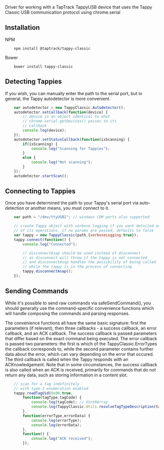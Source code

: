 Driver for working with a TapTrack TappyUSB device that uses the Tappy Classic USB communication protocol
using chrome.serial

## Installation
NPM
```
    npm install @taptrack/tappy-classic
```

Bower
```
    bower install tappy-classic
```

## Detecting Tappies
If you wish, you can manually enter the path to the serial port, but in general, the Tappy
autodetector is more convenient.

```javascript
    var autodetector = new TappyClassic.Autodetector();
    autodetector.setCallback(function(device) {
        // device is an object identical to what
        // chrome.serial.getDevices() passes to its
        // callback
        console.log(device);
    });
    autodetector.setStatusCallback(function(isScanning) {
        if(isScanning) {
            console.log("Scanning for Tappies");
        }
        else {
            console.log("Not scanning");
        }
    });
    autodetector.startScan();
```

## Connecting to Tappies
Once you have determined the path to your Tappy's serial port via auto-detection or another
means, you must connect to it.

```javascript
    var path = "/dev/ttyUSB1"; // windows COM ports also supported

    // create Tappy object with verbose logging if you want detailed output
    // of its operations, if no params are passed, defaults to false
    var tappy = new TappyClassic(path,{verboseLogging:true});
    tappy.connect(function() {
        console.log("Connected");

        // disconnectAsap should be used instead of disconnect
        // as disconnect will throw if the tappy is not connected
        // and disconnectAsap handles the possibility of being called
        // while the tappy is in the process of connecting
        tappy.disconnectAsap();
    });
```

## Sending Commands
While it's possible to send raw commands via safeSendCommand(), you should generally use
the command-specific convenience functions which will handle composing the commands 
and parsing responses.

The convenience functions all have the same basic signature: first the parameters (if relevant), then 
three callbacks - a success callback, an error callback, and an ACK callback. The success callback is
passed parameters that differ based on the exact command being executed. The error callback is passed two
parameters: the first is which of the TappyClassic.ErrorTypes the callback corresponds to, while the second 
parameter contains further data about the error, which can vary depending on the error that occured. The third
callback is called when the Tappy responds with an ACKnowledgement. Note that in some circumstances, the success 
callback is also called when an ACK is received, primarily for commands that do not return any data, such as
storing information in a content slot.

```javascript
    // scan for a tag indefinitely
    // with type-2 enumeration enabled
    tappy.readTagUid(0x00,true,
        function(tagType,tagCode) {
            console.log(tagCode); // Uint8Array
            console.log(TappyClassic.Utils.resolveTagTypeDescription(tagType));
        },
        function(errorType,errorData) {
            console.log(errorType);
            console.log(errorData);
        },
        function() {
            console.log("ACK received");
        });
```
